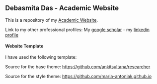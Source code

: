 ## Debasmita Das - Academic Website

This is a repository of my [Academic Website](https://debasmita-econ.github.io).

Link to my other professional profiles: My [google scholar](https://scholar.google.com/citations?user=wj_yfJMAAAAJ&hl=en&oi=sra) -  my [linkedin profile](https://www.linkedin.com/in/dasdebasmita) 



#### Website Template

I have used the following template:

Source for the base theme: https://github.com/ankitsultana/researcher 

Source for the style theme: https://github.com/maria-antoniak.github.io
